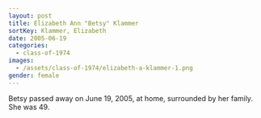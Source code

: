 ```yaml
---
layout: post
title: Elizabeth Ann "Betsy" Klammer
sortKey: Klammer, Elizabeth
date: 2005-06-19
categories:
  - class-of-1974
images:
  - /assets/class-of-1974/elizabeth-a-klammer-1.png
gender: female
---
```


Betsy passed away on June 19, 2005, at home, surrounded by her family. She was 49.

